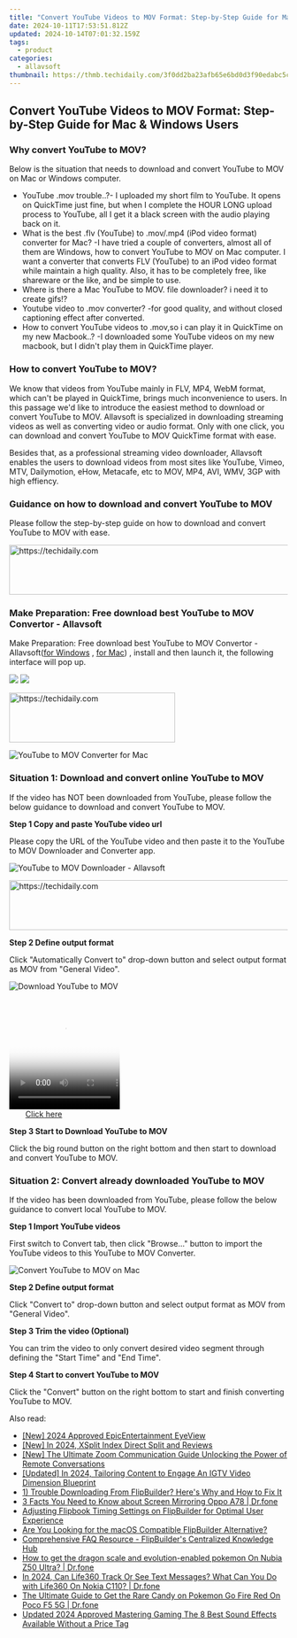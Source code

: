 ```yaml
---
title: "Convert YouTube Videos to MOV Format: Step-by-Step Guide for Mac & Windows Users"
date: 2024-10-11T17:53:51.812Z
updated: 2024-10-14T07:01:32.159Z
tags:
  - product
categories:
  - allavsoft
thumbnail: https://thmb.techidaily.com/3f0dd2ba23afb65e6bd0d3f90edabc5ca5d9604be85f232f57f9da3d1c3125e2.jpg
---
```


## Convert YouTube Videos to MOV Format: Step-by-Step Guide for Mac & Windows Users

### Why convert YouTube to MOV?

Below is the situation that needs to download and convert YouTube to MOV on Mac or Windows computer.

* YouTube .mov trouble..?- I uploaded my short film to YouTube. It opens on QuickTime just fine, but when I complete the HOUR LONG upload process to YouTube, all I get it a black screen with the audio playing back on it.
* What is the best .flv (YouTube) to .mov/.mp4 (iPod video format) converter for Mac? -I have tried a couple of converters, almost all of them are Windows, how to convert YouTube to MOV on Mac computer. I want a converter that converts FLV (YouTube) to an iPod video format while maintain a high quality. Also, it has to be completely free, like shareware or the like, and be simple to use.
* Where is there a Mac YouTube to MOV. file downloader? i need it to create gifs!?
* Youtube video to .mov converter? -for good quality, and without closed captioning effect after converted.
* How to convert YouTube videos to .mov,so i can play it in QuickTime on my new Macbook..? -I downloaded some YouTube videos on my new macbook, but I didn't play them in QuickTime player.

### How to convert YouTube to MOV?

We know that videos from YouTube mainly in FLV, MP4, WebM format, which can't be played in QuickTime, brings much inconvenience to users. In this passage we'd like to introduce the easiest method to download or convert YouTube to MOV. Allavsoft is specialized in downloading streaming videos as well as converting video or audio format. Only with one click, you can download and convert YouTube to MOV QuickTime format with ease.

Besides that, as a professional streaming video downloader, Allavsoft enables the users to download videos from most sites like YouTube, Vimeo, MTV, Dailymotion, eHow, Metacafe, etc to MOV, MP4, AVI, WMV, 3GP with high effiency.

### Guidance on how to download and convert YouTube to MOV

Please follow the step-by-step guide on how to download and convert YouTube to MOV with ease.

<!-- affiliate ads begin -->
<a href="https://appsumo.8odi.net/c/5597632/2130874/7443" target="_top" id="2130874">
  <img src="//a.impactradius-go.com/display-ad/7443-2130874" border="0" alt="https://techidaily.com" width="728" height="90"/>
</a>
<img height="0" width="0" src="https://appsumo.8odi.net/i/5597632/2130874/7443" style="position:absolute;visibility:hidden;" border="0" />
<!-- affiliate ads end -->

### Make Preparation: Free download best YouTube to MOV Convertor - Allavsoft

Make Preparation: Free download best YouTube to MOV Convertor - Allavsoft([for Windows](https://tools.techidaily.com/allavsoft/products/) , [for Mac](https://tools.techidaily.com/allavsoft/products/)) , install and then launch it, the following interface will pop up.

[![](https://www.allavsoft.com/how-to/../images/how-to/free-download-win.jpg)](https://tools.techidaily.com/allavsoft/products/) [![](https://www.allavsoft.com/how-to/../images/how-to/free-download-mac.jpg)](https://tools.techidaily.com/allavsoft/products/)

<!-- affiliate ads begin -->
<a href="https://aligracehair.sjv.io/c/5597632/2080328/19272" target="_top" id="2080328">
  <img src="//a.impactradius-go.com/display-ad/19272-2080328" border="0" alt="https://techidaily.com" width="300" height="90"/>
</a>
<img height="0" width="0" src="https://aligracehair.sjv.io/i/5597632/2080328/19272" style="position:absolute;visibility:hidden;" border="0" />
<!-- affiliate ads end -->

![YouTube to MOV Converter for Mac](https://www.allavsoft.com/how-to/../images/allavsoft/screen-shot-600.jpg)

### Situation 1: Download and convert online YouTube to MOV

If the video has NOT been downloaded from YouTube, please follow the below guidance to download and convert YouTube to MOV.

**Step 1 Copy and paste YouTube video url**

Please copy the URL of the YouTube video and then paste it to the YouTube to MOV Downloader and Converter app.

![YouTube to MOV Downloader - Allavsoft](https://www.allavsoft.com/how-to/../images/how-to/youtube-to-mov/youtube-to-mov-downloader.jpg)

<!-- affiliate ads begin -->
<a href="https://unicoeye.pxf.io/c/5597632/2134490/18498" target="_top" id="2134490">
  <img src="//a.impactradius-go.com/display-ad/18498-2134490" border="0" alt="https://techidaily.com" width="728" height="90"/>
</a>
<img height="0" width="0" src="https://unicoeye.pxf.io/i/5597632/2134490/18498" style="position:absolute;visibility:hidden;" border="0" />
<!-- affiliate ads end -->

**Step 2 Define output format**

Click "Automatically Convert to" drop-down button and select output format as MOV from "General Video".

![Download YouTube to MOV](https://www.allavsoft.com/how-to/../images/how-to/youtube-to-mov/download-youtube-to-mov.jpg)

<!-- affiliate ads begin -->
<span id="1304648">
					<video width="200" height="200" style="cursor:pointer"
           poster="//a.impactradius-go.com/display-clicktoplayimage/1304648.png"
           onclick="if(!this.playClicked){this.play();this.setAttribute('controls',true);this.playClicked=true;}">
	   <source src="//a.impactradius-go.com/display-ad/15852-1304648">
	   <img src="//a.impactradius-go.com/display-clicktoplayimage/1304648.png" style="border: none; height: 100%; width: 100%; object-fit: contain">
	</video>
	<div style="width:125px;text-align:center"><a href="javascript:window.open(decodeURIComponent('https%3A%2F%2Fthefitville.pxf.io%2Fc%2F5597632%2F1304648%2F15852'), '_blank');void(0);">Click here</a></div>
</span>
<img height="0" width="0" src="https://imp.pxf.io/i/5597632/1304648/15852" style="position:absolute;visibility:hidden;" border="0" />
<!-- affiliate ads end -->

**Step 3 Start to Download YouTube to MOV**

Click the big round button on the right bottom and then start to download and convert YouTube to MOV.

### Situation 2: Convert already downloaded YouTube to MOV

If the video has been downloaded from YouTube, please follow the below guidance to convert local YouTube to MOV.

**Step 1 Import YouTube videos**

First switch to Convert tab, then click "Browse..." button to import the YouTube videos to this YouTube to MOV Converter.

![Convert YouTube to MOV on Mac](https://www.allavsoft.com/how-to/../images/how-to/youtube-to-mov/convert-youtube-to-mov.jpg)

**Step 2 Define output format**

Click "Convert to" drop-down button and select output format as MOV from "General Video".

**Step 3 Trim the video (Optional)**

You can trim the video to only convert desired video segment through defining the "Start Time" and "End Time".

**Step 4 Start to convert YouTube to MOV**

Click the "Convert" button on the right bottom to start and finish converting YouTube to MOV.

<ins class="adsbygoogle"
     style="display:block"
     data-ad-format="autorelaxed"
     data-ad-client="ca-pub-7571918770474297"
     data-ad-slot="1223367746"></ins>

<ins class="adsbygoogle"
     style="display:block"
     data-ad-client="ca-pub-7571918770474297"
     data-ad-slot="8358498916"
     data-ad-format="auto"
     data-full-width-responsive="true"></ins>

<span class="atpl-alsoreadstyle">Also read:</span>
<div><ul>
<li><a href="https://screen-capture.techidaily.com/new-2024-approved-epicentertainment-eyeview/"><u>[New] 2024 Approved EpicEntertainment EyeView</u></a></li>
<li><a href="https://fox-info.techidaily.com/new-in-2024-xsplit-index-direct-split-and-reviews/"><u>[New] In 2024, XSplit Index Direct Split and Reviews</u></a></li>
<li><a href="https://digital-screen-recording.techidaily.com/new-the-ultimate-zoom-communication-guide-unlocking-the-power-of-remote-conversations/"><u>[New] The Ultimate Zoom Communication Guide Unlocking the Power of Remote Conversations</u></a></li>
<li><a href="https://instagram-video-files.techidaily.com/updated-in-2024-tailoring-content-to-engage-an-igtv-video-dimension-blueprint/"><u>[Updated] In 2024, Tailoring Content to Engage An IGTV Video Dimension Blueprint</u></a></li>
<li><a href="https://win-tips.techidaily.com/1-trouble-downloading-from-flipbuilder-heres-why-and-how-to-fix-it/"><u>1) Trouble Downloading From FlipBuilder? Here's Why and How to Fix It</u></a></li>
<li><a href="https://screen-mirror.techidaily.com/3-facts-you-need-to-know-about-screen-mirroring-oppo-a78-drfone-by-drfone-android/"><u>3 Facts You Need to Know about Screen Mirroring Oppo A78 | Dr.fone</u></a></li>
<li><a href="https://win-tips.techidaily.com/adjusting-flipbook-timing-settings-on-flipbuilder-for-optimal-user-experience/"><u>Adjusting Flipbook Timing Settings on FlipBuilder for Optimal User Experience</u></a></li>
<li><a href="https://win-tips.techidaily.com/are-you-looking-for-the-macos-compatible-flipbuilder-alternative/"><u>Are You Looking for the macOS Compatible FlipBuilder Alternative?</u></a></li>
<li><a href="https://win-tips.techidaily.com/comprehensive-faq-resource-flipbuilders-centralized-knowledge-hub/"><u>Comprehensive FAQ Resource - FlipBuilder's Centralized Knowledge Hub</u></a></li>
<li><a href="https://pokemon-go-android.techidaily.com/how-to-get-the-dragon-scale-and-evolution-enabled-pokemon-on-nubia-z50-ultra-drfone-by-drfone-virtual-android/"><u>How to get the dragon scale and evolution-enabled pokemon On Nubia Z50 Ultra? | Dr.fone</u></a></li>
<li><a href="https://fake-location.techidaily.com/in-2024-can-life360-track-or-see-text-messages-what-can-you-do-with-life360-on-nokia-c110-drfone-by-drfone-virtual-android/"><u>In 2024, Can Life360 Track Or See Text Messages? What Can You Do with Life360 On Nokia C110? | Dr.fone</u></a></li>
<li><a href="https://pokemon-go-android.techidaily.com/the-ultimate-guide-to-get-the-rare-candy-on-pokemon-go-fire-red-on-poco-f5-5g-drfone-by-drfone-virtual-android/"><u>The Ultimate Guide to Get the Rare Candy on Pokemon Go Fire Red On Poco F5 5G | Dr.fone</u></a></li>
<li><a href="https://audio-shaping.techidaily.com/updated-2024-approved-mastering-gaming-the-8-best-sound-effects-available-without-a-price-tag/"><u>Updated 2024 Approved Mastering Gaming The 8 Best Sound Effects Available Without a Price Tag</u></a></li>
</ul></div>

